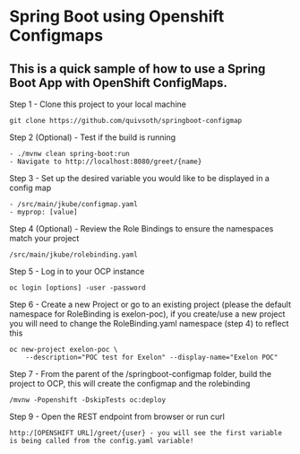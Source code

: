 # Spring Boot using Openshift Configmaps

## This is a quick sample of how to use a Spring Boot App with OpenShift ConfigMaps.

Step 1 - Clone this project to your local machine
```
git clone https://github.com/quivsoth/springboot-configmap
```


Step 2 (Optional) - Test if the build is running
```
- ./mvnw clean spring-boot:run
- Navigate to http://localhost:8080/greet/{name}
```


Step 3 - Set up the desired variable you would like to be displayed in a config map
```
- /src/main/jkube/configmap.yaml
- myprop: [value]
```


Step 4 (Optional) - Review the Role Bindings to ensure the namespaces match your project
```
/src/main/jkube/rolebinding.yaml
```


Step 5 - Log in to your OCP instance
```
oc login [options] -user -password
```


Step 6 - Create a new Project or go to an existing project (please the default namespace for RoleBinding is exelon-poc), if you create/use a new project you will need to change the RoleBinding.yaml namespace (step 4) to reflect this
```
oc new-project exelon-poc \
    --description="POC test for Exelon" --display-name="Exelon POC"
```


Step 7 - From the parent of the /springboot-configmap folder, build the project to OCP, this will create the configmap and the rolebinding
```
/mvnw -Popenshift -DskipTests oc:deploy
```


Step 9 - Open the REST endpoint from browser or run curl
```
http:/[OPENSHIFT URL]/greet/{user} - you will see the first variable is being called from the config.yaml variable!
```
